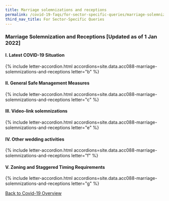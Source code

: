 ```yaml
---
title: Marriage solemnizations and receptions
permalink: /covid-19-faqs/for-sector-specific-queries/marriage-solemnizations-and-receptions
third_nav_title: For Sector-Specific Queries
---
```


### Marriage Solemnization and Receptions [Updated as of 1 Jan 2022]

#### I. Latest COVID-19 Situation

{% include letter-accordion.html accordions=site.data.acc088-marriage-solemnizations-and-receptions letter="b" %}

#### II. General Safe Management Measures

{% include letter-accordion.html accordions=site.data.acc088-marriage-solemnizations-and-receptions letter="c" %}

#### III. Video-link solemnizations

{% include letter-accordion.html accordions=site.data.acc088-marriage-solemnizations-and-receptions letter="e" %}

#### IV. Other wedding activities

{% include letter-accordion.html accordions=site.data.acc088-marriage-solemnizations-and-receptions letter="f" %}

#### V. Zoning and Staggered Timing Requirements

{% include letter-accordion.html accordions=site.data.acc088-marriage-solemnizations-and-receptions letter="g" %}

[Back to Covid-19 Overview](/covid/)

<script src="/jquery/jquery.min.js"></script>
<script src="/jquery/resize-tables.js"></script>
